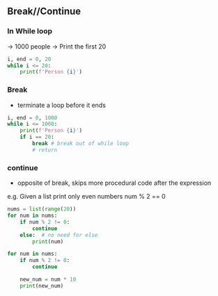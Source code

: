 ## Break//Continue

### In While loop

-> 1000 people
-> Print the first 20

```py
i, end = 0, 20
while i <= 20:
    print(f'Person {i}')
```

### Break

- terminate a loop before it ends

```py
i, end = 0, 1000
while i <= 1000:
    print(f'Person {i}')
    if i == 20:
        break # break out of while loop
        # return
```

### continue

- opposite of break, skips more procedural code after the expression

e.g. Given a list print only even numbers num % 2 == 0

```py
nums = list(range(20))
for num in nums:
    if num % 2 != 0:
        continue
    else:  # no need for else
        print(num)

for num in nums:
    if num % 2 != 0:
        continue

    new_num = num * 10
    print(new_num)
```
